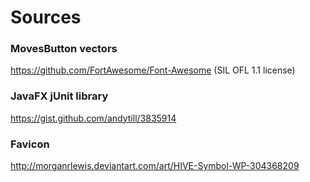 # Sources

### MovesButton vectors
https://github.com/FortAwesome/Font-Awesome (SIL OFL 1.1 license)

### JavaFX jUnit library
https://gist.github.com/andytill/3835914

### Favicon
http://morganrlewis.deviantart.com/art/HIVE-Symbol-WP-304368209